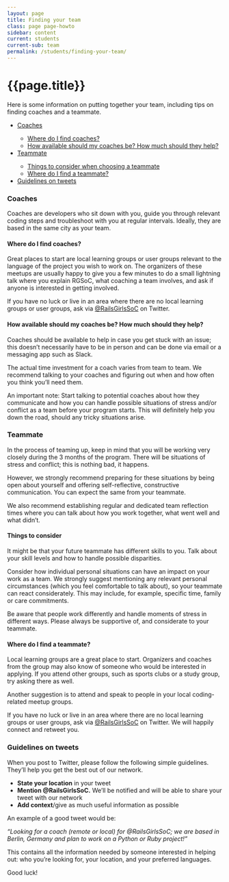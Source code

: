 ```yaml
---
layout: page
title: Finding your team
class: page page-howto
sidebar: content
current: students
current-sub: team
permalink: /students/finding-your-team/
---
```


<h1>{{page.title}}</h1>

Here is some information on putting together your team, including tips on finding coaches and a teammate.

<ul>
  <li><a href="#coaches">Coaches</a></li>
    <ul>
      <li><a href="#find-coaches">Where do I find coaches?</a></li>
      <li><a href="#coach-help">How available should my coaches be? How much should they help?</a></li>
    </ul>
  <li><a href="#teammate">Teammate</a></li>
    <ul>
      <li><a href="#choosing-teammate">Things to consider when choosing a teammate</a></li>
      <li><a href="#find-teammate">Where do I find a teammate?</a></li>
    </ul>
  <li><a href="#guidelines">Guidelines on tweets</a></li>
</ul>

<h3 id="coaches">Coaches</h3>

Coaches are developers who sit down with you, guide you through relevant coding steps and troubleshoot with you at regular intervals. Ideally, they are based in the same city as your team.

<h4 id="find-coaches">Where do I find coaches?</h4>  

Great places to start are local learning groups or user groups relevant to the language of the project you wish to work on. The organizers of these meetups are usually happy to give you a few minutes to do a small lightning talk where you explain RGSoC, what coaching a team involves, and ask if anyone is interested in getting involved.

If you have no luck or live in an area where there are no local learning groups or user groups, ask via <a href="https://www.twitter.com/railsgirlssoc">@RailsGirlsSoC</a> on Twitter.

<h4 id="coach-help">How available should my coaches be? How much should they help?</h4>  

Coaches should be available to help in case you get stuck with an issue; this doesn’t necessarily have to be in person and can be done via email or a messaging app such as Slack.

The actual time investment for a coach varies from team to team. We recommend talking to your coaches and figuring out when and how often you think you’ll need them.

An important note: Start talking to potential coaches about how they communicate and how you can handle possible situations of stress and/or conflict as a team before your program starts. This will definitely help you down the road, should any tricky situations arise.

<h3 id="teammate">Teammate</h3>

In the process of teaming up, keep in mind that you will be working very closely during the 3 months of the program. There will be situations of stress and conflict; this is nothing bad, it happens.

However, we strongly recommend preparing for these situations by being open about yourself and offering self-reflective, constructive communication. You can expect the same from your teammate.

We also recommend establishing regular and dedicated team reflection times where you can talk about how you work together, what went well and what didn’t.

<h4 id="choosing-teammate">Things to consider</h4>

It might be that your future teammate has different skills to you. Talk about your skill levels and how to handle possible disparities.

Consider how individual personal situations can have an impact on your work as a team. We strongly suggest mentioning any relevant personal circumstances (which you feel comfortable to talk about), so your teammate can react considerately. This may include, for example, specific time, family or care commitments.

Be aware that people work differently and handle moments of stress in different ways. Please always be supportive of, and considerate to your teammate.

<h4 id="find-teammate">Where do I find a teammate?</h4>

Local learning groups are a great place to start. Organizers and coaches from the group may also know of someone who would be interested in applying. If you attend other groups, such as sports clubs or a study group, try asking there as well.

Another suggestion is to attend and speak to people in your local coding-related meetup groups.

If you have no luck or live in an area where there are no local learning groups or user groups, ask via <a href="https://www.twitter.com/railsgirlssoc">@RailsGirlsSoC</a> on Twitter. We will happily connect and retweet you.

<h3 id="guidelines">Guidelines on tweets</h3>

When you post to Twitter, please follow the following simple guidelines. They’ll help you get the best out of our network.

* <strong>State your location</strong> in your tweet
* <strong>Mention @RailsGirlsSoC.</strong> We’ll be notified and will be able to share your tweet with our network
* <strong>Add context</strong>/give as much useful information as possible

An example of a good tweet would be:

<em>“Looking for a coach (remote or local) for @RailsGirlsSoC; we are based in Berlin, Germany and plan to work on a Python or Ruby project!”</em>

This contains all the information needed by someone interested in helping out: who you’re looking for, your location, and your preferred languages.

Good luck!
